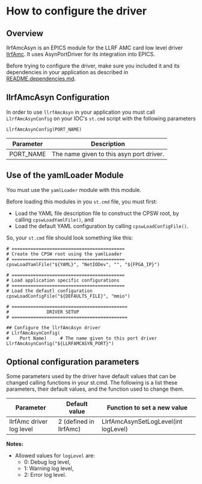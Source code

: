 # How to configure the driver

## Overview

llrfAmcAsyn is an EPICS module for the LLRF AMC card low level driver [llrfAmc](https://github.com/slaclab/llrfAmc). It uses AsynPortDriver for its integration into EPICS.

Before trying to configure the driver, make sure you included it and its dependencies in your application as described in [README.dependencies.md](README.dependencies.md).

## llrfAmcAsyn Configuration

In order to use `llrfAmcAsyn` in your application you must call `LlrfAmcAsynConfig` on your IOC's `st.cmd` script with the following parameters

```
LlrfAmcAsynConfig(PORT_NAME)
```

| Parameter           | Description
|---------------------|-----------------------------
| PORT_NAME           | The name given to this asyn port driver.

## Use of the yamlLoader Module

You must use the `yamlLoader` module with this module.

Before loading this modules in you `st.cmd` file, you must first:
- Load the YAML file description file to construct the CPSW root, by calling `cpswLoadYamlFile()`, and
- Load the default YAML configuration by calling `cpswLoadConfigFile()`.

So, your `st.cmd` file should look something like this:

```
# ==========================================
# Create the CPSW root using the yamlLoader
# ==========================================
cpswLoadYamlFile("${YAML}", "NetIODev", "", "${FPGA_IP}")

# ==========================================
# Load application specific configurations
# ==========================================
# Load the defautl configuration
cpswLoadConfigFile("${DEFAULTS_FILE}", "mmio")

# ===========================================
#              DRIVER SETUP
# ===========================================

## Configure the llrfAmcAsyn driver
# LlrfAmcAsynConfig(
#    Port Name)     # The name given to this port driver
LlrfAmcAsynConfig("${LLRFAMCASYN_PORT}")
```

## Optional configuration parameters

Some parameters used by the driver have default values that can be changed calling functions in your st.cmd. The following is a list these parameters, their default values, and the function used to change them.

| Parameter                              | Default value          | Function to set a new value
|----------------------------------------|------------------------|-------------------------------------
| llrfAmc driver log level               | 2 (defined in llrfAmc) | LlrfAmcAsynSetLogLevel(int logLevel)

**Notes:**
- Allowed values for `logLevel` are:
  - 0: Debug log level,
  - 1: Warning log level,
  - 2: Error log level.